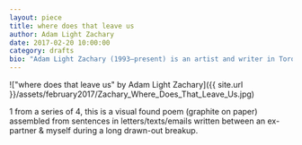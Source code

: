 ```yaml
---
layout: piece
title: where does that leave us
author: Adam Light Zachary
date: 2017-02-20 10:00:00
category: drafts
bio: "Adam Light Zachary (1993–present) is an artist and writer in Toronto."
---
```


!["where does that leave us" by Adam Light Zachary]({{ site.url }}/assets/february2017/Zachary_Where_Does_That_Leave_Us.jpg)

1 from a series of 4, this is a visual found poem (graphite on paper) assembled from sentences in letters/texts/emails written between an ex-partner & myself during a long drawn-out breakup. 